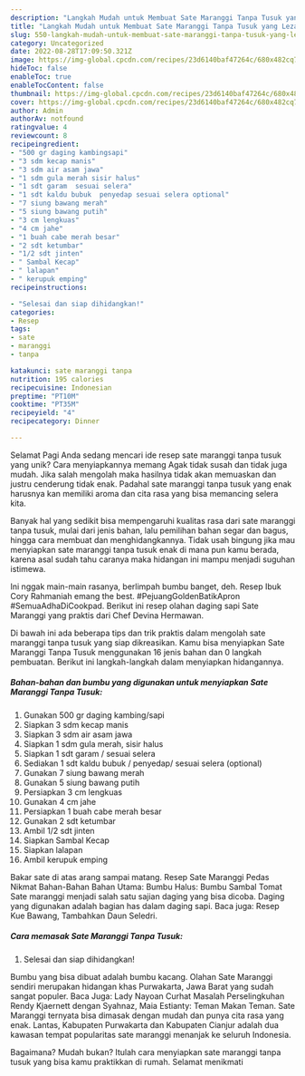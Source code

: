 ```yaml
---
description: "Langkah Mudah untuk Membuat Sate Maranggi Tanpa Tusuk yang Lezat, Sempurna"
title: "Langkah Mudah untuk Membuat Sate Maranggi Tanpa Tusuk yang Lezat, Sempurna"
slug: 550-langkah-mudah-untuk-membuat-sate-maranggi-tanpa-tusuk-yang-lezat-sempurna
category: Uncategorized
date: 2022-08-28T17:09:50.321Z
image: https://img-global.cpcdn.com/recipes/23d6140baf47264c/680x482cq70/sate-maranggi-tanpa-tusuk-foto-resep-utama.jpg
hideToc: false
enableToc: true
enableTocContent: false
thumbnail: https://img-global.cpcdn.com/recipes/23d6140baf47264c/680x482cq70/sate-maranggi-tanpa-tusuk-foto-resep-utama.jpg
cover: https://img-global.cpcdn.com/recipes/23d6140baf47264c/680x482cq70/sate-maranggi-tanpa-tusuk-foto-resep-utama.jpg
author: Admin
authorAv: notfound
ratingvalue: 4
reviewcount: 8
recipeingredient:
- "500 gr daging kambingsapi"
- "3 sdm kecap manis"
- "3 sdm air asam jawa"
- "1 sdm gula merah sisir halus"
- "1 sdt garam  sesuai selera"
- "1 sdt kaldu bubuk  penyedap sesuai selera optional"
- "7 siung bawang merah"
- "5 siung bawang putih"
- "3 cm lengkuas"
- "4 cm jahe"
- "1 buah cabe merah besar"
- "2 sdt ketumbar"
- "1/2 sdt jinten"
- " Sambal Kecap"
- " lalapan"
- " kerupuk emping"
recipeinstructions:

- "Selesai dan siap dihidangkan!"
categories:
- Resep
tags:
- sate
- maranggi
- tanpa

katakunci: sate maranggi tanpa 
nutrition: 195 calories
recipecuisine: Indonesian
preptime: "PT10M"
cooktime: "PT35M"
recipeyield: "4"
recipecategory: Dinner

---
```



Selamat Pagi Anda sedang mencari ide resep sate maranggi tanpa tusuk yang unik? Cara menyiapkannya memang Agak tidak susah dan tidak juga mudah. Jika salah mengolah maka hasilnya tidak akan memuaskan dan justru cenderung tidak enak. Padahal sate maranggi tanpa tusuk yang enak harusnya kan memiliki aroma dan cita rasa yang bisa memancing selera kita.


Banyak hal yang sedikit bisa mempengaruhi kualitas rasa dari sate maranggi tanpa tusuk, mulai dari jenis bahan, lalu pemilihan bahan segar dan bagus, hingga cara membuat dan menghidangkannya. Tidak usah bingung jika mau menyiapkan sate maranggi tanpa tusuk enak di mana pun kamu berada, karena asal sudah tahu caranya maka hidangan ini mampu menjadi suguhan istimewa.

Ini nggak main-main rasanya, berlimpah bumbu banget, deh. Resep Ibuk Cory Rahmaniah emang the best. #PejuangGoldenBatikApron #SemuaAdhaDiCookpad. Berikut ini resep olahan daging sapi Sate Maranggi yang praktis dari Chef Devina Hermawan.


Di bawah ini ada beberapa tips dan trik praktis dalam mengolah sate maranggi tanpa tusuk yang siap dikreasikan. Kamu bisa menyiapkan Sate Maranggi Tanpa Tusuk menggunakan 16 jenis bahan dan 0 langkah pembuatan. Berikut ini langkah-langkah dalam menyiapkan hidangannya.

<!--inarticleads1-->

##### Bahan-bahan dan bumbu yang digunakan untuk menyiapkan Sate Maranggi Tanpa Tusuk:

1. Gunakan 500 gr daging kambing/sapi
1. Siapkan 3 sdm kecap manis
1. Siapkan 3 sdm air asam jawa
1. Siapkan 1 sdm gula merah, sisir halus
1. Siapkan 1 sdt garam / sesuai selera
1. Sediakan 1 sdt kaldu bubuk / penyedap/ sesuai selera (optional)
1. Gunakan 7 siung bawang merah
1. Gunakan 5 siung bawang putih
1. Persiapkan 3 cm lengkuas
1. Gunakan 4 cm jahe
1. Persiapkan 1 buah cabe merah besar
1. Gunakan 2 sdt ketumbar
1. Ambil 1/2 sdt jinten
1. Siapkan  Sambal Kecap
1. Siapkan  lalapan
1. Ambil  kerupuk emping


Bakar sate di atas arang sampai matang. Resep Sate Maranggi Pedas Nikmat Bahan-Bahan Bahan Utama: Bumbu Halus: Bumbu Sambal Tomat Sate maranggi menjadi salah satu sajian daging yang bisa dicoba. Daging yang digunakan adalah bagian has dalam daging sapi. Baca juga: Resep Kue Bawang, Tambahkan Daun Seledri. 

<!--inarticleads2-->

##### Cara memasak Sate Maranggi Tanpa Tusuk:


1. Selesai dan siap dihidangkan!

Bumbu yang bisa dibuat adalah bumbu kacang. Olahan Sate Maranggi sendiri merupakan hidangan khas Purwakarta, Jawa Barat yang sudah sangat populer. Baca Juga: Lady Nayoan Curhat Masalah Perselingkuhan Rendy Kjaernett dengan Syahnaz, Maia Estianty: Teman Makan Teman. Sate Maranggi ternyata bisa dimasak dengan mudah dan punya cita rasa yang enak. Lantas, Kabupaten Purwakarta dan Kabupaten Cianjur adalah dua kawasan tempat popularitas sate maranggi menanjak ke seluruh Indonesia. 

Bagaimana? Mudah bukan? Itulah cara menyiapkan sate maranggi tanpa tusuk yang bisa kamu praktikkan di rumah. Selamat menikmati
